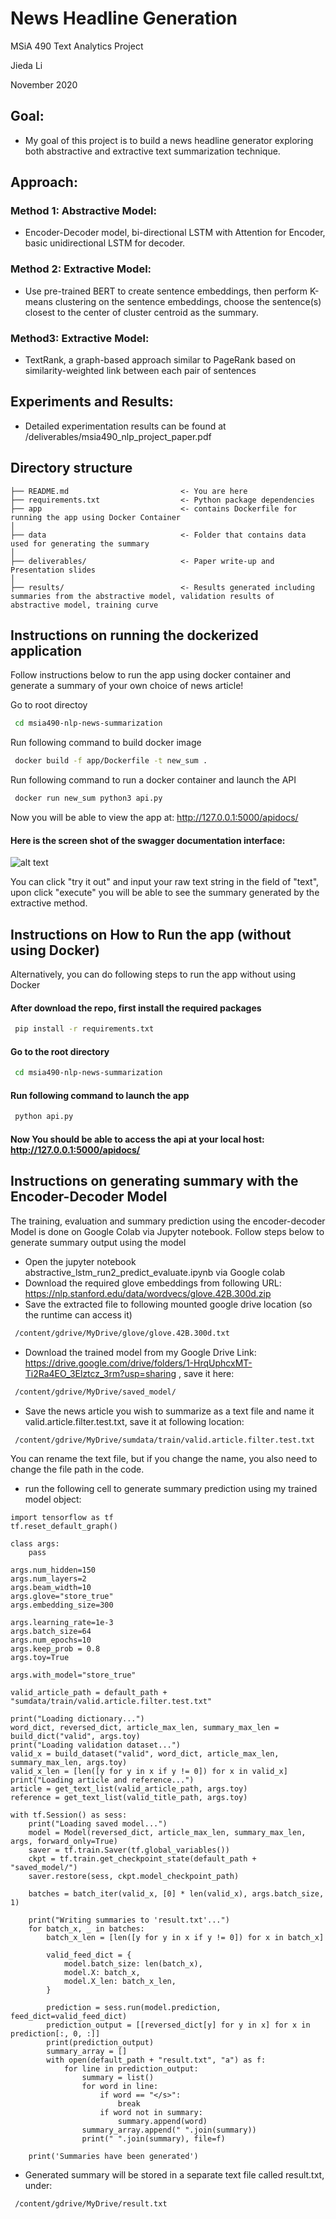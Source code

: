 # **News Headline Generation**

MSiA 490 Text Analytics Project

Jieda Li

November 2020 



## **Goal**: 
* My goal of this project is to build a news headline generator exploring both abstractive and extractive text summarization technique.

## **Approach**: 

### **Method 1: Abstractive Model**: 
* Encoder-Decoder model, bi-directional LSTM with Attention for Encoder, basic unidirectional LSTM for decoder.

### **Method 2: Extractive Model**: 
* Use pre-trained BERT to create sentence embeddings, then perform K-means clustering on the sentence embeddings, choose the sentence(s) closest to the center of cluster centroid as the summary.

### **Method3: Extractive Model**: 
* TextRank, a graph-based approach similar to PageRank based on similarity-weighted link between each pair of sentences

## **Experiments and Results**:

* Detailed experimentation results can be found at /deliverables/msia490_nlp_project_paper.pdf

## Directory structure 

```
├── README.md                         <- You are here
├── requirements.txt                  <- Python package dependencies 
├── app                               <- contains Dockerfile for running the app using Docker Container
│
├── data                              <- Folder that contains data used for generating the summary
│
├── deliverables/                     <- Paper write-up and Presentation slides 
│
├── results/                          <- Results generated including summaries from the abstractive model, validation results of abstractive model, training curve

```
## Instructions on running the dockerized application

Follow instructions below to run the app using docker container and generate a summary of your own choice of news article!

Go to root directoy
```bash
 cd msia490-nlp-news-summarization
``` 

Run following command to build docker image
```bash
 docker build -f app/Dockerfile -t new_sum .
``` 

Run following command to run a docker container and launch the API
```bash
 docker run new_sum python3 api.py
``` 

Now you will be able to view the app at: http://127.0.0.1:5000/apidocs/

#### Here is the screen shot of the swagger documentation interface:

![alt text](https://github.com/jiedali/msia490-nlp-news-summarization/blob/main/figures/swagger_interface.png)

You can click "try it out" and input your raw text string in the field of "text", upon click "execute" you will be able to see the summary generated by the extractive method.



## Instructions on How to Run the app (without using Docker)
Alternatively, you can do following steps to run the app without using Docker

#### After download the repo, first install the required packages

```bash
 pip install -r requirements.txt
```
#### Go to the root directory

```bash
 cd msia490-nlp-news-summarization
``` 

#### Run following command to launch the app

```bash
 python api.py
``` 

#### Now You should be able to access the api at your local host: http://127.0.0.1:5000/apidocs/

## Instructions on generating summary with the Encoder-Decoder Model

The training, evaluation and summary prediction using the encoder-decoder Model is done on Google Colab via Jupyter notebook.
Follow steps below to generate summary output using the model

* Open the jupyter notebook abstractive_lstm_run2_predict_evaluate.ipynb via Google colab
* Download the required glove embeddings from following URL: https://nlp.stanford.edu/data/wordvecs/glove.42B.300d.zip
* Save the extracted file to following mounted google drive location (so the runtime can access it)
```bash
 /content/gdrive/MyDrive/glove/glove.42B.300d.txt
``` 
* Download the trained model from my Google Drive Link:
https://drive.google.com/drive/folders/1-HrqUphcxMT-Ti2Ra4EO_3Elztcz_3rm?usp=sharing
, save it here:
```bash
 /content/gdrive/MyDrive/saved_model/
``` 
* Save the news article you wish to summarize as a text file and name it valid.article.filter.test.txt, save it at following location:
```bash
 /content/gdrive/MyDrive/sumdata/train/valid.article.filter.test.txt
``` 
You can rename the text file, but if you change the name, you also need to change the file path in the code.

* run the following cell to generate summary prediction using my trained model object:
```
import tensorflow as tf
tf.reset_default_graph()

class args:
    pass
  
args.num_hidden=150
args.num_layers=2
args.beam_width=10
args.glove="store_true"
args.embedding_size=300

args.learning_rate=1e-3
args.batch_size=64
args.num_epochs=10
args.keep_prob = 0.8
args.toy=True

args.with_model="store_true"

valid_article_path = default_path + "sumdata/train/valid.article.filter.test.txt"

print("Loading dictionary...")
word_dict, reversed_dict, article_max_len, summary_max_len = build_dict("valid", args.toy)
print("Loading validation dataset...")
valid_x = build_dataset("valid", word_dict, article_max_len, summary_max_len, args.toy)
valid_x_len = [len([y for y in x if y != 0]) for x in valid_x]
print("Loading article and reference...")
article = get_text_list(valid_article_path, args.toy)
reference = get_text_list(valid_title_path, args.toy)

with tf.Session() as sess:
    print("Loading saved model...")
    model = Model(reversed_dict, article_max_len, summary_max_len, args, forward_only=True)
    saver = tf.train.Saver(tf.global_variables())
    ckpt = tf.train.get_checkpoint_state(default_path + "saved_model/")
    saver.restore(sess, ckpt.model_checkpoint_path)

    batches = batch_iter(valid_x, [0] * len(valid_x), args.batch_size, 1)

    print("Writing summaries to 'result.txt'...")
    for batch_x, _ in batches:
        batch_x_len = [len([y for y in x if y != 0]) for x in batch_x]

        valid_feed_dict = {
            model.batch_size: len(batch_x),
            model.X: batch_x,
            model.X_len: batch_x_len,
        }

        prediction = sess.run(model.prediction, feed_dict=valid_feed_dict)
        prediction_output = [[reversed_dict[y] for y in x] for x in prediction[:, 0, :]]
        print(prediction_output)
        summary_array = []
        with open(default_path + "result.txt", "a") as f:
            for line in prediction_output:
                summary = list()
                for word in line:
                    if word == "</s>":
                        break
                    if word not in summary:
                        summary.append(word)
                summary_array.append(" ".join(summary))
                print(" ".join(summary), file=f)

    print('Summaries have been generated')
``` 
* Generated summary will be stored in a separate text file called result.txt, under:

```bash
 /content/gdrive/MyDrive/result.txt
``` 




